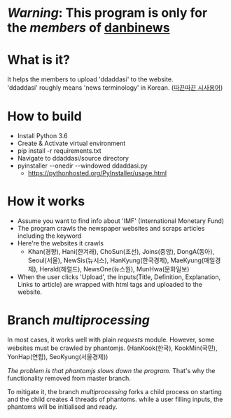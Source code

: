 # *Warning*: This program is only for the *members* of [danbinews](http://www.danbinews.com/)

# What is it?
It helps the members to upload 'ddaddasi' to the website.  
'ddaddasi' roughly means 'news terminology' in Korean. ([따끈따끈 시사용어](http://www.danbinews.com/news/articleList.html?sc_section_code=S1N10))

# How to build
- Install Python 3.6
- Create & Activate virtual environment
- pip install -r requirements.txt
- Navigate to ddaddasi/source directory
- pyinstaller --onedir --windowed ddaddasi.py
  - https://pythonhosted.org/PyInstaller/usage.html

# How it works
- Assume you want to find info about 'IMF' (International Monetary Fund)
- The program crawls the newspaper websites and scraps articles including the keyword
- Here're the websites it crawls
  - Khan(경향), Hani(한겨래), ChoSun(조선), Joins(중앙), DongA(동아), Seoul(서울), NewSis(뉴시스), HanKyung(한국경제), 
  MaeKyung(매일경제), Herald(헤럴드), NewsOne(뉴스원), MunHwa(문화일보)
- When the user clicks 'Upload', the inputs(Title, Definition, Explanation, Links to article) are wrapped with html tags and uploaded to the website.

# Branch *multiprocessing*
In most cases, it works well with plain *requests* module. However, some websites must be crawled by phantomjs.
(HanKook(한국), KookMin(국민), YonHap(연합), SeoKyung(서울경제))
  
*The problem is that phantomjs slows down the program.* That's why the functionality removed from master branch.

To mitigate it, the branch *multiprocessing* forks a child process on starting
and the child creates 4 threads of phantoms.
while a user filling inputs, the phantoms will be initialised and ready. 
